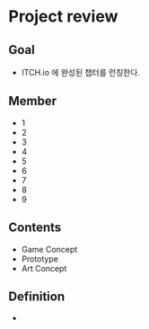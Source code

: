 # Project review

## Goal

- ITCH.io 에 완성된 챕터를 런칭한다.

## Member

- 1
- 2
- 3
- 4
- 5
- 6
- 7
- 8
- 9

## Contents

- Game Concept
- Prototype
- Art Concept

## Definition

- 